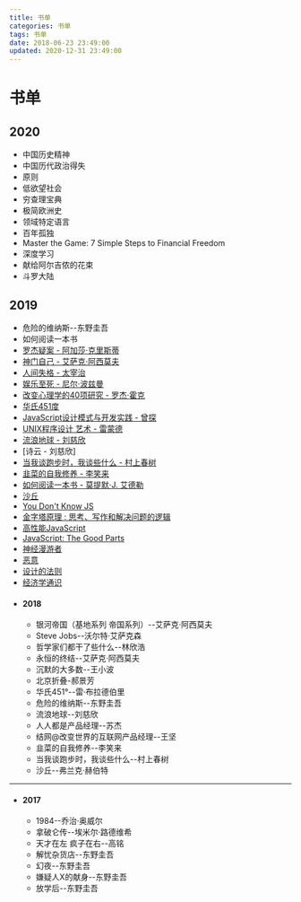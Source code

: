 ```yaml
---
title: 书单
categories: 书单
tags: 书单
date: 2018-06-23 23:49:00
updated: 2020-12-31 23:49:00
---
```

# 书单

## 2020

- 中国历史精神
- 中国历代政治得失
- 原则
- 低欲望社会
- 穷查理宝典
- 极简欧洲史
- 领域特定语言
- 百年孤独
- Master the Game: 7 Simple Steps to Financial Freedom
- 深度学习
- 献给阿尔吉侬的花束
- 斗罗大陆

## 2019

- 危险的维纳斯--东野圭吾
- 如何阅读一本书
- [罗杰疑案 - 阿加莎·克里斯蒂](https://book.douban.com/subject/1807516/)
- [神门自己 - 艾萨克·阿西莫夫](https://book.douban.com/subject/26264967/)
- [人间失格 - 太宰治](https://book.douban.com/subject/4011670/)
- [娱乐至死 - 尼尔·波兹曼](https://book.douban.com/subject/1062193/)
- [改变心理学的40项研究 - 罗杰·霍克](https://book.douban.com/subject/5248516/>)
- [华氏451度](https://book.douban.com/subject/1764585/)
- [JavaScript设计模式与开发实践 - 曾探](https://book.douban.com/subject/26382780/)
- [UNIX程序设计 艺术 - 雷蒙德](https://book.douban.com/subject/1161027/)
- [流浪地球 - 刘慈欣](https://book.douban.com/subject/3266609/)
- [诗云 - 刘慈欣]
- [当我谈跑步时，我谈些什么 - 村上春树](https://book.douban.com/subject/26575679/)
- [韭菜的自我修养 - 李笑来](https://book.douban.com/subject/30314653/)
- [如何阅读一本书 - 莫提默·J. 艾德勒](https://book.douban.com/subject/1013208/)
- [沙丘](https://book.douban.com/subject/26836970/) 
- [You Don't Know JS](https://github.com/getify/You-Dont-Know-JS)
- [金字塔原理 : 思考、写作和解决问题的逻辑](https://book.douban.com/subject/1020644/) 
- [高性能JavaScript](https://book.douban.com/subject/5362856/)
- [JavaScript: The Good Parts](https://book.douban.com/subject/2994925/)
- [神经漫游者](https://book.douban.com/subject/24107596/)
- [恶意](https://book.douban.com/subject/26877752/)
- [设计的法则](https://book.douban.com/subject/4845129/)
- [经济学通识](https://book.douban.com/subject/26582558/)

+ #### 2018
    - 银河帝国（基地系列 帝国系列）--艾萨克·阿西莫夫
    - Steve Jobs--沃尔特·艾萨克森
    - 哲学家们都干了些什么--林欣浩
    - 永恒的终结--艾萨克·阿西莫夫
    - 沉默的大多数--王小波
    - 北京折叠-郝景芳
    - 华氏451°--雷·布拉德伯里
    - 危险的维纳斯--东野圭吾
    - 流浪地球--刘慈欣
    - 人人都是产品经理--苏杰
    - 结网@改变世界的互联网产品经理--王坚
    - 韭菜的自我修养--李笑来
    - 当我谈跑步时，我谈些什么--村上春树
    - 沙丘--弗兰克·赫伯特
---
+ #### 2017
    - 1984--乔治·奥威尔
    - 拿破仑传--埃米尔·路德维希
    - 天才在左 疯子在右--高铭
    - 解忧杂货店--东野圭吾
    - 幻夜--东野圭吾
    - 嫌疑人X的献身--东野圭吾
    - 放学后--东野圭吾
